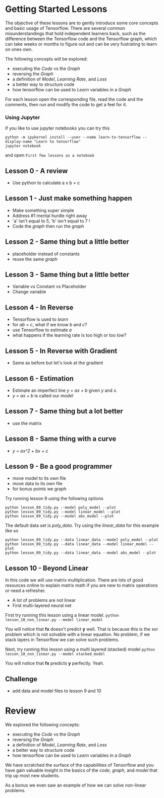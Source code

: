 # Getting Started Lessons

The objective of these lessons are to gently introduce some core concepts and basic usage of Tensorflow.  There are several common misunderstandings that hold independent learners back, such as the difference between the Tensorflow code and the Tensorflow graph, which can take weeks or months to figure out and can be very fustrating to learn on ones own.

The following concepts will be explored:

- executing the *Code* vs the *Graph*
- reversing the *Graph*
- a definition of *Model*, *Learning Rate*, and *Loss*
- a better way to structure code
- how tensorflow can be used to *Learn* variables in a *Graph*

For each lesson open the corresponding file, read the code and the comments, then run and modify the code to get a feel for it.


### Using Jupyter
If you like to use jupyter notebooks you can try this
```
python -m ipykernel install --user --name learn-to-tensorflow --display-name "Learn to tensorflow"
jupyter notebook
```
and open `First few lessons as a notebook`


## Lesson 0 - A review

- Use python to calculate a x b = c

## Lesson 1 - Just make something happen

- Make something super simple
- Address #1 mental hurdle right away
- 'a' isn't equal to 5, 'b' isn't equal to 7 !
- Code the *graph* then run the *graph*

## Lesson 2 - Same thing but a little better

- placeholder instead of constants
- reuse the same *graph*

## Lesson 3 - Same thing but a little better

- Variable vs Constant vs Placeholder
- Change variable

## Lesson 4 - In Reverse

- Tensorflow is used to *learn*
- for *ab = c*, what if we know *b* and *c*?
- use Tensorflow to estimate *a*
- what happens if the learning rate is too high or too low?

## Lesson 5 - In Reverse with Gradient

- Same as before but let's look at the gradient

## Lesson 6 - Estimation

- Estimate an imperfect line *y = ax + b* given *y* and *x*.
- *y = ax + b* is called our *model*

## Lesson 7 - Same thing but a lot better

- use the matrix

## Lesson 8 - Same thing with a curve

- *y = ax^2 + bx + c*

## Lesson 9 - Be a good programmer

- move model to its own file
- move data to its own file
- for bonus points we graph

Try running lesson 9 using the following options
```
python lesson_09_tidy.py --model poly_model --plot
python lesson_09_tidy.py --model linear_model --plot
python lesson_09_tidy.py --model abs_model --plot
```

The default data set is *poly_data*.  Try using the *linear_data* for this example like so
```
python lesson_09_tidy.py --data linear_data --model poly_model --plot
python lesson_09_tidy.py --data linear_data --model linear_model --plot
python lesson_09_tidy.py --data linear_data --model abs_model --plot
```


## Lesson 10 - Beyond Linear

In this code we will use matrix multiplication.  There are lots of good resources online to explain matrix math if you are new to matrix operations or need a refresher.

- A lot of problems are not linear
- First multi-layered neural net

First try running this lesson using a linear model.
```python lesson_10_non_linear.py --model linear_model```

You will notice that **fx** doesn't predict **y** well.  That is because this is the xor problem which is not solvable with a linear equation.  No problem, if we stack layers in Tensorflow we can solve such problems.

Next, try running this lesson using a multi layered (stacked) model
```python lesson_10_non_linear.py --model stacked_model```

You will notice that **fx** predicts **y** perfectly.  Yeah.


## Challenge

- add data and model files to lesson 9 and 10


# Review

We explored the following concepts:

- executing the *Code* vs the *Graph*
- reversing the *Graph*
- a definition of *Model*, *Learning Rate*, and *Loss*
- a better way to structure code
- how tensorflow can be used to *Learn* variables in a *Graph*

We have scratched the surface of the capabilities of Tensorflow and you
have gain valuable insight in the basics of the *code*, *graph*, and *model*
that trip up most new students.

As a bonus we even saw an example of how we can solve non-linear problems.
